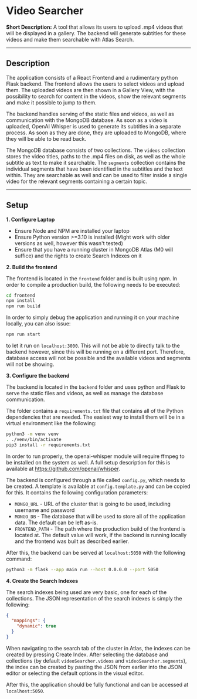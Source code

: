 # Video Searcher
__Short Description:__ A tool that allows its users to upload .mp4 videos that
will be displayed in a gallery. The backend will generate subtitles for these
videos and make them searchable with Atlas Search.

---
## Description

The application consists of a React Frontend and a rudimentary python Flask
backend. The frontend allows the users to select videos and upload them. The
uploaded videos are then shown in a Gallery View, with the possibility to
search for content in the videos, show the relevant segments and make it
possible to jump to them.

The backend handles serving of the static files and videos, as well as
communication with the MongoDB database. As soon as a video is uploaded,
OpenAI Whisper is used to generate its subtitles in a separate process. As
soon as they are done, they are uploaded to MongoDB, where they will be able
to be read back.

The MongoDB database consists of two collections. The ``videos`` collection
stores the video titles, paths to the .mp4 files on disk, as well as the whole
subtitle as text to make it searchable. The ``segments`` collection contains
the individual segments that have been identified in the subtitles and the
text within. They are searchable as well and can be used to filter inside a
single video for the relevant segments containing a certain topic.

---
## Setup

__1. Configure Laptop__

* Ensure Node and NPM are installed your laptop
* Ensure Python version >=3.10 is installed (Might work with older versions as
  well, however this wasn't tested)
* Ensure that you have a running cluster in MongoDB Atlas (M0 will suffice)
  and the rights to create Search Indexes on it

__2. Build the frontend__

The frontend is located in the ``frontend`` folder and is built using npm. In
order to compile a production build, the following needs to be executed:

```bash
cd frontend
npm install
npm run build
```

In order to simply debug the application and running it on your machine
locally, you can also issue:

```bash
npm run start
```

to let it run on ``localhost:3000``. This will not be able to directly talk to
the backend however, since this will be running on a different port.
Therefore, database access will not be possible and the available videos and
segments will not be showing.

__3. Configure the backend__

The backend is located in the ``backend`` folder and uses python and Flask to
serve the static files and videos, as well as manage the database
communication.

The folder contains a ``requirements.txt`` file that contains all of the
Python dependencies that are needed. The easiest way to install them will be
in a virtual environment like the following:

```bash
python3 -m venv venv
. ./venv/bin/activate
pip3 install -r requirements.txt
```

In order to run properly, the openai-whisper module will require ffmpeg to be
installed on the system as well. A full setup description for this is
available at https://github.com/openai/whisper.

The backend is configured through a file called ``config.py``, which needs to
be created. A template is available at ``config.template.py`` and can be
copied for this. It contains the following configuration parameters:

* ``MONGO_URL`` - URL of the cluster that is going to be used, including
    username and password
* ``MONGO_DB`` - The database that will be used to store all of the
    application data. The default can be left as-is.
* ``FRONTEND_PATH`` - The path where the production build of the frontend is
    located at. The default value will work, if the backend is running locally
    and the frontend was built as described earlier.

After this, the backend can be served at ``localhost:5050`` with the following
command:

```bash
python3 -m flask --app main run --host 0.0.0.0 --port 5050
```

__4. Create the Search Indexes__

The search indexes being used are very basic, one for each of the collections.
The JSON representation of the search indexes is simply the following:

```JSON
{
  "mappings": {
    "dynamic": true
  }
}
```

When navigating to the search tab of the cluster in Atlas, the indexes can be
created by pressing Create Index. After selecting the database and collections
(by default ``videoSearcher.videos`` and ``videoSearcher.segments``), the
index can be created by pasting the JSON from earlier into the JSON editor or
selecting the default options in the visual editor.

After this, the application should be fully functional and can be accessed at
``localhost:5050``.
